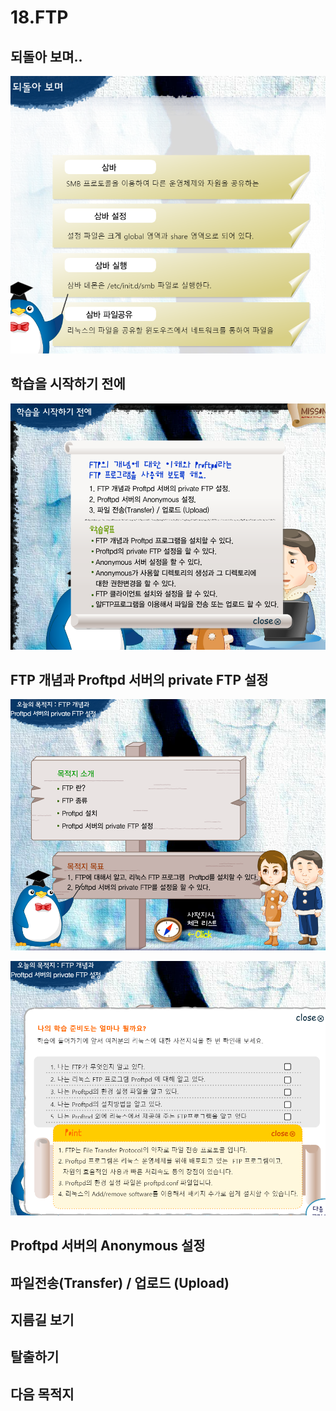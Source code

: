 # 18.FTP

## 되돌아 보며.. 

![](../../../.gitbook/assets/image%20%28971%29.png)

## 학습을 시작하기 전에 

![](../../../.gitbook/assets/image%20%281041%29.png)

## FTP 개념과 Proftpd 서버의 private FTP 설정

![](../../../.gitbook/assets/image%20%28972%29.png)

![](../../../.gitbook/assets/image%20%28989%29.png)

##  Proftpd 서버의 Anonymous 설정 

## 파일전송\(Transfer\) / 업로드 \(Upload\) 

## 지름길 보기 

## 탈출하기 

## 다음 목적지

